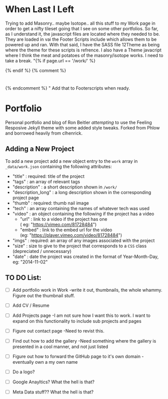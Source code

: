 # When Last I Left
Trying to add Masonry.. maybe Isotope.. all this stuff to my Work page in order to get a nifty tileset going that I see on some other portfolios. So far, as I understand it, the javascript files are located where they needed to be. They are loaded in vai the Footer Scripts include which allows them to be powered up and ran.  With that said, I have the SASS file 12Theme as being where the theme for these scripts is refrence. I also have a Theme javacript where I think the meat and potatoes of the masonry/isotope works. I need to take a break.
"{% if page.url == '/work/' %}
<script src="{{ site.url }}{{ site.baseurl }}/assets/js/masonry.pkgd.js"></script>
<script src="{{ site.url }}{{ site.baseurl }}/assets/js/isotope.pkgd.js"></script>
{% endif %}
{% comment %}
# <script src="{{ site.url }}{{ site.baseurl }}/assets/js/theme.js"></script>
{% endcomment %}
"
Add that to Footerscripts when ready.

# Portfolio

Personal portfolio and blog of Ron Beitler *attempting* to use the Feeling Resposive Jekyll theme with some added style tweaks. Forked from Phlow and borrowed heavily from clhenrick.

## Adding a New Project

To add a new project add a new object entry to the `work` array in `_data/work.json` containing the following attributes:

- "title" : required: title of the project
- "tags" : an array of relevant tags
- "description" : a short description shown in `/work/`
- "description_long" : a long description shown in the corresponding project page
- "thumb" : required: thumb nail image
- "tech" : an array containing the names of whatever tech was used
- "video" : an object containing the following if the project has a video
  - "url" : link to a video if the project has one  
    ( eg: "https://vimeo.com/81728484")
  - "embed" : link to the embed url for the video  
    (eg: "https://player.vimeo.com/video/81728484")
- "imgs" : required: an array of any images associated with the project
- "size" : size to give to the project that corresponds to a `CSS` class
  (depreciated / unnecessary)
- "date" : date the project was created in the format of Year-Month-Day, eg: "2014-11-02"

## TO DO List:
- [ ] Add portfolio work in Work -write it out, thumbnails, the whole whammy. Figure out the thumbnail stuff.

- [ ] Add CV / Resume

- [ ] Add Projects page -I am not sure how I want this to work. I want to expand on this functionality to include sub projects and pages

- [ ] Figure out contact page -Need to revist this. 

- [ ] Find out how to add the gallery -Need something where the gallery is presented in a cool manner, and not just listed

- [ ] Figure out how to forward the GitHub page to it's own domain -eventually own a my own name

- [ ] Do a logo?

- [ ] Google Anayltics? What the hell is that?

- [ ] Meta Data stuff?? What the hell is that?
